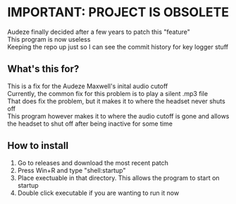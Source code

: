 # IMPORTANT: PROJECT IS OBSOLETE

Audeze finally decided after a few years to patch this "feature"<br>
This program is now useless<br>
Keeping the repo up just so I can see the commit history for key logger stuff

## What's this for?

This is a fix for the Audeze Maxwell's inital audio cutoff<br>
Currently, the common fix for this problem is to play a silent .mp3 file<br>
That does fix the problem, but it makes it to where the headset never shuts off<br>
This program however makes it to where the audio cutoff is gone and allows the headset to shut off after being inactive for some time

## How to install
1. Go to releases and download the most recent patch
2. Press Win+R and type "shell:startup"
3. Place exectuable in that directory. This allows the program to start on startup
4. Double click executable if you are wanting to run it now
